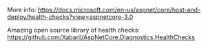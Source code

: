 More info:
https://docs.microsoft.com/en-us/aspnet/core/host-and-deploy/health-checks?view=aspnetcore-3.0

Amazing open source library of health checks:
https://github.com/Xabaril/AspNetCore.Diagnostics.HealthChecks